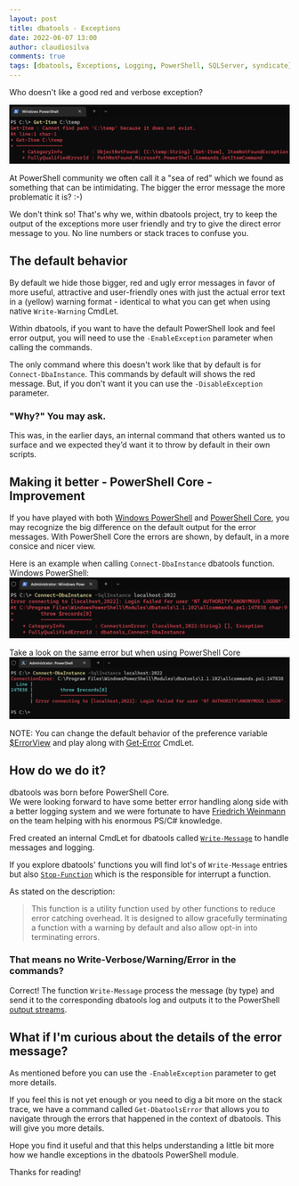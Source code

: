 ```yaml
---
layout: post
title: dbatools - Exceptions
date: 2022-06-07 13:00
author: claudiosilva
comments: true
tags: [dbatools, Exceptions, Logging, PowerShell, SQLServer, syndicate]
---
```


Who doesn't like a good red and verbose exception?

![Exceptions_see_of_read_WinPS](/img/2022/06/Exceptions_see_of_read_WinPS.png)

At PowerShell community we often call it a "sea of red" which we found as something that can be intimidating. The bigger the error message the more problematic it is? :-)

We don't think so! That's why we, within dbatools project, try to keep the output of the exceptions more user friendly and try to give the direct error message to you. No line numbers or stack traces to confuse you.

## The default behavior
By default we hide those bigger, red and ugly error messages in favor of more useful, attractive and user-friendly ones with just the actual error text in a (yellow) warning format - identical to what you can get when using native `Write-Warning` CmdLet.

Within dbatools, if you want to have the default PowerShell look and feel error output, you will need to use the `-EnableException` parameter when calling the commands.

The only command where this doesn't work like that by default is for `Connect-DbaInstance`. This commands by default will shows the red message. But, if you don't want it you can use the `-DisableException` parameter.

### "Why?" You may ask.
This was, in the earlier days, an internal command that others wanted us to surface and we expected they’d want it to throw by default in their own scripts.


## Making it better - PowerShell Core - Improvement
If you have played with both [Windows PowerShell](https://docs.microsoft.com/en-us/powershell/scripting/windows-powershell/starting-windows-powershell?view=powershell-5.1) and [PowerShell Core](https://docs.microsoft.com/en-us/powershell/scripting/overview?view=powershell-7.2), you may recognize the big difference on the default output for the error messages.
With PowerShell Core the errors are shown, by default, in a more consice and nicer view.

Here is an example when calling `Connect-DbaInstance` dbatools function.
Windows PowerShell:
![Exceptions_WinPS_DefaultError_view](/img/2022/06/Exceptions_WinPS_DefaultError_view.png)

Take a look on the same error but when using PowerShell Core
![Exceptions_PSCore_DefaultError_view](/img/2022/06/Exceptions_PSCore_DefaultError_view.png)

NOTE: You can change the default behavior of the preference variable [$ErrorView](https://docs.microsoft.com/en-us/powershell/module/microsoft.powershell.core/about/about_preference_variables?view=powershell-7.2#errorview) and play along with [Get-Error](https://docs.microsoft.com/en-us/powershell/module/microsoft.powershell.utility/get-error?view=powershell-7.2) CmdLet.


## How do we do it?
dbatools was born before PowerShell Core.  
We were looking forward to have some better error handling along side with a better logging system and we were fortunate to have [Friedrich Weinmann](https://github.com/FriedrichWeinmann) on the team helping with his enormous PS/C# knowledge.

Fred created an internal CmdLet for dbatools called [`Write-Message`](https://github.com/dataplat/dbatools/blob/development/bin/projects/dbatools/dbatools/Commands/WriteMessageCommand.cs) to handle messages and logging.

If you explore dbatools' functions you will find lot's of `Write-Message` entries but also [`Stop-Function`](https://github.com/dataplat/dbatools/blob/development/internal/functions/flowcontrol/Stop-Function.ps1) which is the responsible for interrupt a function.

As stated on the description:
> This function is a utility function used by other functions to reduce error catching overhead.
It is designed to allow gracefully terminating a function with a warning by default and also allow opt-in into terminating errors.

### That means no Write-Verbose/Warning/Error in the commands?
Correct! The function `Write-Message` process the message (by type) and send it to the corresponding dbatools log and outputs it to the PowerShell [output streams](https://docs.microsoft.com/en-us/powershell/module/microsoft.powershell.core/about/about_output_streams?view=powershell-7.2).


## What if I'm curious about the details of the error message?
As mentioned before you can use the `-EnableException` parameter to get more details.

If you feel this is not yet enough or you need to dig a bit more on the stack trace, we have a command called `Get-DbatoolsError` that allows you to navigate through the errors that happened in the context of dbatools. This will give you more details.

Hope you find it useful and that this helps understanding a little bit more how we handle exceptions in the dbatools PowerShell module.

Thanks for reading!